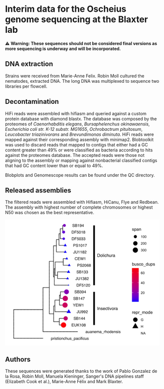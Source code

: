 # Interim data for the Oscheius genome sequencing at the Blaxter lab

:warning: **Warning: These sequences should not be considered final versions as more sequencing is underway and will be incorporated.**


## DNA extraction
Strains were received from Marie-Anne Felix. Robin Moll cultured the nematodes, extracted DNA. The long DNA was multiplexed to sequence two libraries per flowcell.

## Decontamination
HiFi reads were assembled with hifiasm and queried against a custom protein database with diamond blastx. The database was composed by the proteomes of *Caenorhabditis elegans*, *Bursaphelenchus okinawaensis*, *Escherichia coli str. K-12 substr. MG1655*, *Ochrobactrum pituitosum*, *Leucobacter triazinivorans* and *Brevundimonas diminuta*. HiFi reads were mapped against their corresponding assembly with minimap2. Blobtoolkit was used to discard reads that mapped to contigs that either had a GC content greater than 49% or were classified as bacteria according to hits against the proteomes database. The accepted reads were those not aligning to the assembly or mapping against nonbacterial classified contigs that had GC content lower than or equal to 49%.

Blobplots and Genomescope results can be found under the QC directory.

## Released assemblies
The filtered reads were assembled with Hifiasm, HiCanu, Flye and Redbean. The assembly with highest number of complete chromosomes or highest N50 was chosen as the best representative. 

![Phylogeny of sequenced strains](oscheius_assembly_span_and_duplication.png)

## Authors

These sequences were generated thanks to the work of Pablo Gonzalez de la Rosa, Robin Moll, Manuela Kieninger, Sanger's DNA pipelines staff (Elizabeth Cook et al.), Marie-Anne Félix and Mark Blaxter.
